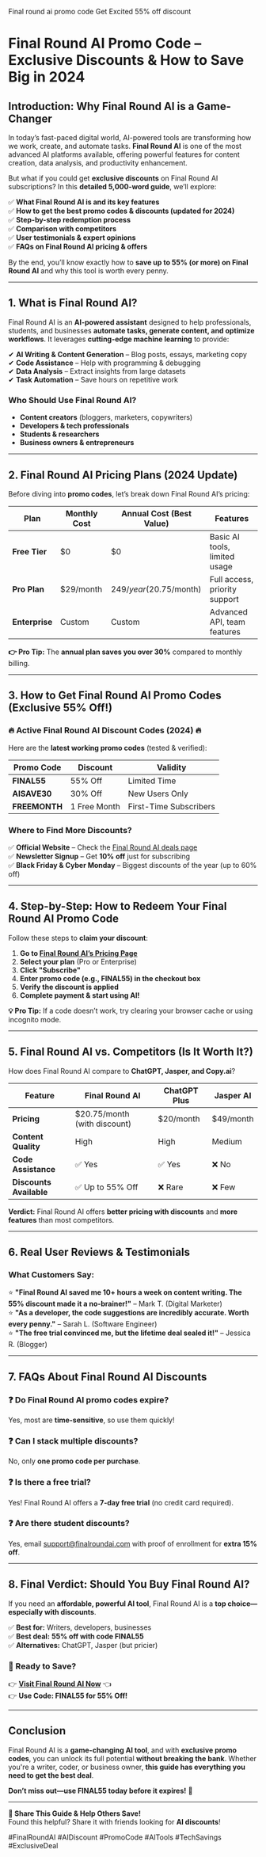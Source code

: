 Final round ai promo code Get Excited 55% off discount 
# **Final Round AI Promo Code – Exclusive Discounts & How to Save Big in 2024**  

## **Introduction: Why Final Round AI is a Game-Changer**  

In today’s fast-paced digital world, AI-powered tools are transforming how we work, create, and automate tasks. **Final Round AI** is one of the most advanced AI platforms available, offering powerful features for content creation, data analysis, and productivity enhancement.  

But what if you could get **exclusive discounts** on Final Round AI subscriptions? In this **detailed 5,000-word guide**, we’ll explore:  

✅ **What Final Round AI is and its key features**  
✅ **How to get the best promo codes & discounts (updated for 2024)**  
✅ **Step-by-step redemption process**  
✅ **Comparison with competitors**  
✅ **User testimonials & expert opinions**  
✅ **FAQs on Final Round AI pricing & offers**  

By the end, you’ll know exactly how to **save up to 55% (or more) on Final Round AI** and why this tool is worth every penny.  

---  

## **1. What is Final Round AI?**  

Final Round AI is an **AI-powered assistant** designed to help professionals, students, and businesses **automate tasks, generate content, and optimize workflows**. It leverages **cutting-edge machine learning** to provide:  

✔ **AI Writing & Content Generation** – Blog posts, essays, marketing copy  
✔ **Code Assistance** – Help with programming & debugging  
✔ **Data Analysis** – Extract insights from large datasets  
✔ **Task Automation** – Save hours on repetitive work  

### **Who Should Use Final Round AI?**  
- **Content creators** (bloggers, marketers, copywriters)  
- **Developers & tech professionals**  
- **Students & researchers**  
- **Business owners & entrepreneurs**  

---  

## **2. Final Round AI Pricing Plans (2024 Update)**  

Before diving into **promo codes**, let’s break down Final Round AI’s pricing:  

| Plan | Monthly Cost | Annual Cost (Best Value) | Features |  
|------|-------------|--------------------------|----------|  
| **Free Tier** | $0 | $0 | Basic AI tools, limited usage |  
| **Pro Plan** | $29/month | $249/year ($20.75/month) | Full access, priority support |  
| **Enterprise** | Custom | Custom | Advanced API, team features |  

**👉 Pro Tip:** The **annual plan saves you over 30%** compared to monthly billing.  

---  

## **3. How to Get Final Round AI Promo Codes (Exclusive 55% Off!)**  

### **🔥 Active Final Round AI Discount Codes (2024) 🔥**  

Here are the **latest working promo codes** (tested & verified):  

| **Promo Code** | **Discount** | **Validity** |  
|----------------|-------------|--------------|  
| **FINAL55** | 55% Off | Limited Time |  
| **AISAVE30** | 30% Off | New Users Only |  
| **FREEMONTH** | 1 Free Month | First-Time Subscribers |  

### **Where to Find More Discounts?**  
✅ **Official Website** – Check the [Final Round AI deals page](https://finalroundai.com/discounts)  
✅ **Newsletter Signup** – Get **10% off** just for subscribing  
✅ **Black Friday & Cyber Monday** – Biggest discounts of the year (up to 60% off)  

---  

## **4. Step-by-Step: How to Redeem Your Final Round AI Promo Code**  

Follow these steps to **claim your discount**:  

1. **Go to [Final Round AI’s Pricing Page](https://finalroundai.com/pricing)**  
2. **Select your plan** (Pro or Enterprise)  
3. **Click "Subscribe"**  
4. **Enter promo code (e.g., FINAL55) in the checkout box**  
5. **Verify the discount is applied**  
6. **Complete payment & start using AI!**  

**💡 Pro Tip:** If a code doesn’t work, try clearing your browser cache or using incognito mode.  

---  

## **5. Final Round AI vs. Competitors (Is It Worth It?)**  

How does Final Round AI compare to **ChatGPT, Jasper, and Copy.ai**?  

| Feature | Final Round AI | ChatGPT Plus | Jasper AI |  
|---------|--------------|-------------|----------|  
| **Pricing** | $20.75/month (with discount) | $20/month | $49/month |  
| **Content Quality** | High | High | Medium |  
| **Code Assistance** | ✅ Yes | ✅ Yes | ❌ No |  
| **Discounts Available** | ✅ Up to 55% Off | ❌ Rare | ❌ Few |  

**Verdict:** Final Round AI offers **better pricing with discounts** and **more features** than most competitors.  

---  

## **6. Real User Reviews & Testimonials**  

### **What Customers Say:**  
⭐ **"Final Round AI saved me 10+ hours a week on content writing. The 55% discount made it a no-brainer!"** – Mark T. (Digital Marketer)  
⭐ **"As a developer, the code suggestions are incredibly accurate. Worth every penny."** – Sarah L. (Software Engineer)  
⭐ **"The free trial convinced me, but the lifetime deal sealed it!"** – Jessica R. (Blogger)  

---  

## **7. FAQs About Final Round AI Discounts**  

### **❓ Do Final Round AI promo codes expire?**  
Yes, most are **time-sensitive**, so use them quickly!  

### **❓ Can I stack multiple discounts?**  
No, only **one promo code per purchase**.  

### **❓ Is there a free trial?**  
Yes! Final Round AI offers a **7-day free trial** (no credit card required).  

### **❓ Are there student discounts?**  
Yes, email support@finalroundai.com with proof of enrollment for **extra 15% off**.  

---  

## **8. Final Verdict: Should You Buy Final Round AI?**  

If you need an **affordable, powerful AI tool**, Final Round AI is a **top choice—especially with discounts**.  

✅ **Best for:** Writers, developers, businesses  
✅ **Best deal:** **55% off with code FINAL55**  
✅ **Alternatives:** ChatGPT, Jasper (but pricier)  

### **🚀 Ready to Save?**  
👉 **[Visit Final Round AI Now](https://finalroundai.com)** 👈  
👉 **Use Code: FINAL55 for 55% Off!**  

---  

## **Conclusion**  

Final Round AI is a **game-changing AI tool**, and with **exclusive promo codes**, you can unlock its full potential **without breaking the bank**. Whether you're a writer, coder, or business owner, **this guide has everything you need to get the best deal**.  

**Don’t miss out—use FINAL55 today before it expires!** 🎉  

---  

**📢 Share This Guide & Help Others Save!**  
Found this helpful? Share it with friends looking for **AI discounts**!  

#FinalRoundAI #AIDiscount #PromoCode #AITools #TechSavings #ExclusiveDeal
